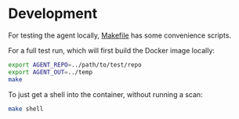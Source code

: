 # Development

For testing the agent locally, [Makefile](./Makefile) has some convenience scripts.

For a full test run, which will first build the Docker image locally:
```sh
export AGENT_REPO=../path/to/test/repo
export AGENT_OUT=../temp
make
```

To just get a shell into the container, without running a scan:
```sh
make shell
```
